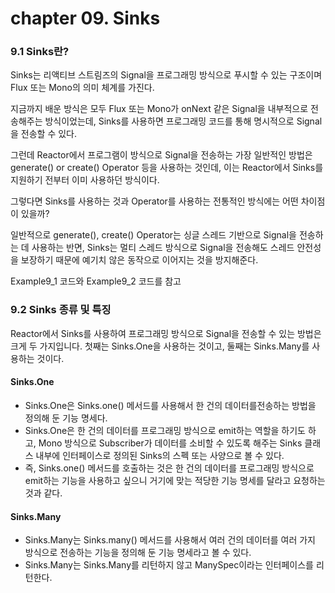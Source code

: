 
# chapter 09. Sinks

### 9.1 Sinks란?

Sinks는 리액티브 스트림즈의 Signal을 프로그래밍 방식으로 푸시할 수 있는 구조이며 Flux 또는 Mono의 의미 체계를 가진다.

지금까지 배운 방식은 모두 Flux 또는 Mono가 onNext 같은 Signal을 내부적으로 전송해주는 방식이었는데, Sinks를 사용하면 프로그래밍 코드를 통해 
명시적으로 Signal을 전송할 수 있다.

그런데 Reactor에서 프로그램이 방식으로 Signal을 전송하는 가장 일반적인 방법은 generate() or create() Operator 등을 사용하는 것인데,
이는 Reactor에서 Sinks를 지원하기 전부터 이미 사용하던 방식이다.

그렇다면 Sinks를 사용하는 것과 Operator를 사용하는 전통적인 방식에는 어떤 차이점이 있을까?

일반적으로 generate(), create() Operator는 싱글 스레드 기반으로 Signal을 전송하는 데 사용하는 반면,
Sinks는 멀티 스레드 방식으로 Signal을 전송해도 스레드 안전성을 보장하기 때문에 예기치 않은 동작으로 이어지는 것을 방지해준다.

Example9_1 코드와 Example9_2 코드를 참고

### 9.2 Sinks 종류 및 특징

Reactor에서 Sinks를 사용하여 프로그래밍 방식으로 Signal을 전송할 수 있는 방법은 크게 두 가지입니다.
첫째는 Sinks.One을 사용하는 것이고, 둘째는 Sinks.Many를 사용하는 것이다.

#### Sinks.One

* Sinks.One은 Sinks.one() 메서드를 사용해서 한 건의 데이터를전송하는 방법을 정의해 둔 기능 명세다.
* Sinks.One은 한 건의 데이터를 프로그래밍 방식으로 emit하는 역할을 하기도 하고, Mono 방식으로 Subscriber가 데이터를 소비할 수 있도록 해주는 Sinks 클래스 내부에 인터페이스로 정의된 Sinks의 스펙 또는 사양으로 볼 수 있다.
* 즉, Sinks.one() 메서드를 호출하는 것은 한 건의 데이터를 프로그래밍 방식으로 emit하는 기능을 사용하고 싶으니 거기에 맞는 적당한 기능 명세를 달라고 요청하는 것과 같다.

#### Sinks.Many

* Sinks.Many는 Sinks.many() 메서드를 사용해서 여러 건의 데이터를 여러 가지 방식으로 전송하는 기능을 정의해 둔 기능 명세라고 볼 수 있다.
* Sinks.Many는 Sinks.Many를 리턴하지 않고 ManySpec이라는 인터페이스를 리턴한다.